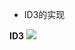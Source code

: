 - ID3的实现


**ID3**
![](https://img2018.cnblogs.com/blog/953024/201809/953024-20180923174003554-2028796616.png)